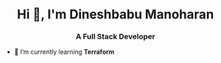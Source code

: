 <h1 align="center">Hi 👋, I'm Dineshbabu Manoharan</h1>
<h3 align="center">A Full Stack Developer</h3>

- 🌱 I’m currently learning **Terraform**

